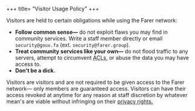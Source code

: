 +++
title= "Visitor Usage Policy"
+++

Visitors are held to certain obligations while using the Farer network:
  - **Follow common sense—** do not exploit flaws you may find in community services. Write a staff member directly or email `security@gouv.fa` (ext. `security@farer.group`).
  - **Treat community services like your own—** do not flood traffic to any servers, attempt to circumvent <abbr title="Access-Control Lists">ACLs</abbr>, or abuse the data you may have access to. 
  - **Don't be a dick.**

Visitors are visitors and are not required to be given access to the Farer network— only members are guaranteed access. Visitors can have their access revoked at anytime for any reason at staff discretion by whatever mean's are viable without infringing on their [privacy rights.](/guests/privacy)
